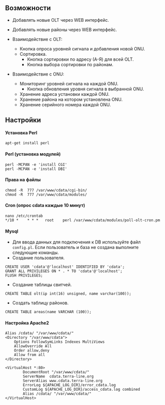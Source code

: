 Возможности
-----------
- Добавлять новые OLT через WEB интерфейс.
- Добавлять новые районы через WEB интерфейс.

- Взаимодействие с OLT:
    - Кнопка опроса уровней сигнала и добавления новой ONU.
    - Сортировка.
        - Кнопка сортировки по адресу  (А-Я) для всей OLT.
        - Кнопка выбора сортировки по районам.

- Взаимодействие с ONU:
    - Мониторинг уровней сигнала на каждой ONU.
        - Кнопка обновления уровня сигнала в выбранной ONU.
    - Хранение адреса установки каждой ONU.
    - Хранение района на котором установлена ONU.
    - Хранение серийного номера каждой ONU.

Настройки
-----------
#### Установка Perl
```
apt-get install perl
```

#### Perl (установка модулей)
```
perl -MCPAN -e 'install CGI'
perl -MCPAN -e 'install DBI'
```
#### Права на файлы
```
chmod -R  777 /var/www/cdata/cgi-bin/
chmod -R  777 /var/www/cdata/modules/
```
#### Cron (опрос cdata каждые 10 минут)
```
nano /etc/crontab
*/10 *    * * *   root    perl /var/www/cdata/modules/poll-olt-cron.pm
```
#### Mysql
- Для ввода данных для подключения к DB используйте файл `config.pl`. Если пользователь и база не создана выполните следующие команды. 
- Создание пользователя.
```
CREATE USER 'cdata'@'localhost' IDENTIFIED BY 'cdata';
GRANT ALL PRIVILEGES ON * . * TO 'cdata'@'localhost';
FLUSH PRIVILEGES;
```
- Создание таблицы свитчей.
```
CREATE TABLE olt(ip int(16) unsigned, name varchar(100));
```
- Создать таблицу районов.
```
CREATE TABLE areas(name VARCHAR (100));
```
#### Настройка Apache2
```
Alias /cdata/ "/var/www/cdata/"
<Directory "/var/www/cdata">
    Options FollowSymLinks Indexes MultiViews
    AllowOverride All
    Order allow,deny
    Allow from all
</Directory>

<VirtualHost *:80>
        DocumentRoot "/var/www/cdata/"
        ServerName  cdata.terra-line.org
        ServerAlias www.cdata.terra-line.org
        ErrorLog ${APACHE_LOG_DIR}/error_cdata.log
        CustomLog ${APACHE_LOG_DIR}/access_cdata.log combined
        Alias /cdata/ "/var/www/cdata/"
</VirtualHost>
```

